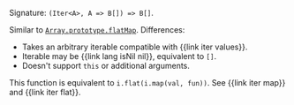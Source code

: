Signature: `(Iter<A>, A => B[]) => B[]`.

Similar to [`Array.prototype.flatMap`](https://developer.mozilla.org/en-US/docs/Web/JavaScript/Reference/Global_Objects/Array/flatMap). Differences:

  * Takes an arbitrary iterable compatible with {{link iter values}}.
  * Iterable may be {{link lang isNil nil}}, equivalent to `[]`.
  * Doesn't support `this` or additional arguments.

This function is equivalent to `i.flat(i.map(val, fun))`. See {{link iter map}} and {{link iter flat}}.

